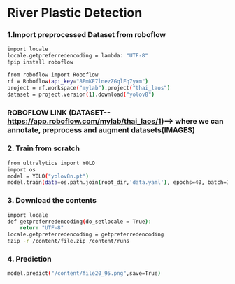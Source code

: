 # River Plastic Detection

### 1.Import preprocessed Dataset from roboflow

```bash
import locale
locale.getpreferredencoding = lambda: "UTF-8"
!pip install roboflow

from roboflow import Roboflow
rf = Roboflow(api_key="8PmKE7lnezZGqlFq7yxm")
project = rf.workspace("mylab").project("thai_laos")
dataset = project.version(1).download("yolov8")
```
### ROBOFLOW LINK (DATASET--https://app.roboflow.com/mylab/thai_laos/1)--> where we can annotate, preprocess and augment datasets(IMAGES)
### 2. Train from scratch

```bash
from ultralytics import YOLO
import os
model = YOLO("yolov8n.pt")
model.train(data=os.path.join(root_dir,'data.yaml'), epochs=40, batch=16,cache=True)  

```

### 3. Download the contents

```bash
import locale
def getpreferredencoding(do_setlocale = True):
    return "UTF-8"
locale.getpreferredencoding = getpreferredencoding
!zip -r /content/file.zip /content/runs

```
### 4. Prediction

```bash
model.predict("/content/file20_95.png",save=True)

```
